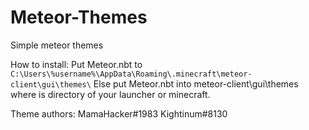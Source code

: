 # Meteor-Themes
Simple meteor themes

How to install:
Put Meteor.nbt to `C:\Users\%username%\AppData\Roaming\.minecraft\meteor-client\gui\themes\`
Else put Meteor.nbt into meteor-client\gui\themes where is directory of your launcher or minecraft.

Theme authors:
MamaHacker#1983
Kightinum#8130
